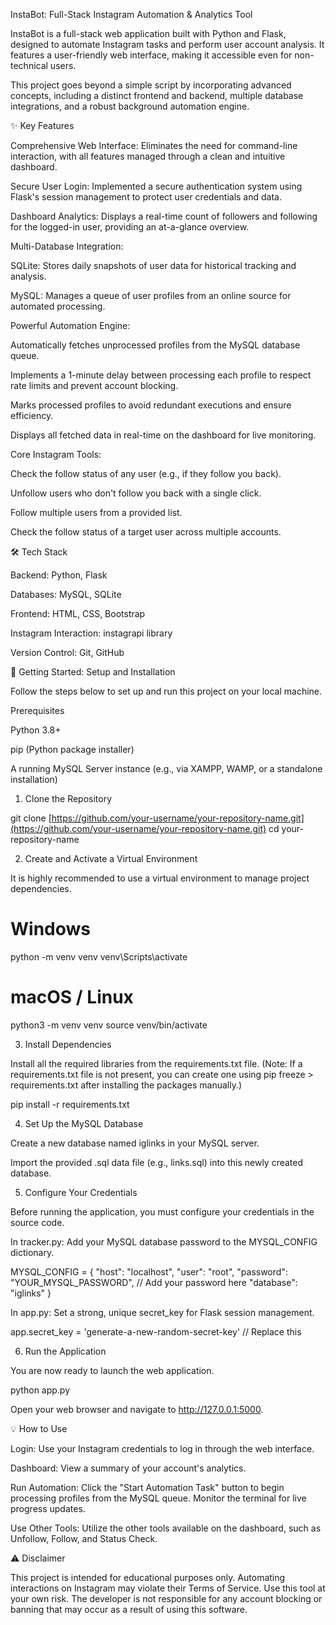 InstaBot: Full-Stack Instagram Automation & Analytics Tool

<!-- TODO: Replace this placeholder with a high-quality screenshot of the project dashboard. -->

InstaBot is a full-stack web application built with Python and Flask, designed to automate Instagram tasks and perform user account analysis. It features a user-friendly web interface, making it accessible even for non-technical users.

This project goes beyond a simple script by incorporating advanced concepts, including a distinct frontend and backend, multiple database integrations, and a robust background automation engine.

✨ Key Features

Comprehensive Web Interface: Eliminates the need for command-line interaction, with all features managed through a clean and intuitive dashboard.

Secure User Login: Implemented a secure authentication system using Flask's session management to protect user credentials and data.

Dashboard Analytics: Displays a real-time count of followers and following for the logged-in user, providing an at-a-glance overview.

Multi-Database Integration:

SQLite: Stores daily snapshots of user data for historical tracking and analysis.

MySQL: Manages a queue of user profiles from an online source for automated processing.

Powerful Automation Engine:

Automatically fetches unprocessed profiles from the MySQL database queue.

Implements a 1-minute delay between processing each profile to respect rate limits and prevent account blocking.

Marks processed profiles to avoid redundant executions and ensure efficiency.

Displays all fetched data in real-time on the dashboard for live monitoring.

Core Instagram Tools:

Check the follow status of any user (e.g., if they follow you back).

Unfollow users who don't follow you back with a single click.

Follow multiple users from a provided list.

Check the follow status of a target user across multiple accounts.

🛠️ Tech Stack

Backend: Python, Flask

Databases: MySQL, SQLite

Frontend: HTML, CSS, Bootstrap

Instagram Interaction: instagrapi library

Version Control: Git, GitHub

🚀 Getting Started: Setup and Installation

Follow the steps below to set up and run this project on your local machine.

Prerequisites

Python 3.8+

pip (Python package installer)

A running MySQL Server instance (e.g., via XAMPP, WAMP, or a standalone installation)

1. Clone the Repository

git clone [https://github.com/your-username/your-repository-name.git](https://github.com/your-username/your-repository-name.git)
cd your-repository-name


2. Create and Activate a Virtual Environment

It is highly recommended to use a virtual environment to manage project dependencies.

# Windows
python -m venv venv
venv\Scripts\activate

# macOS / Linux
python3 -m venv venv
source venv/bin/activate


3. Install Dependencies

Install all the required libraries from the requirements.txt file.
(Note: If a requirements.txt file is not present, you can create one using pip freeze > requirements.txt after installing the packages manually.)

pip install -r requirements.txt


4. Set Up the MySQL Database

Create a new database named iglinks in your MySQL server.

Import the provided .sql data file (e.g., links.sql) into this newly created database.

5. Configure Your Credentials

Before running the application, you must configure your credentials in the source code.

In tracker.py:
Add your MySQL database password to the MYSQL_CONFIG dictionary.

MYSQL_CONFIG = {
    "host": "localhost",
    "user": "root",
    "password": "YOUR_MYSQL_PASSWORD", // Add your password here
    "database": "iglinks"
}


In app.py:
Set a strong, unique secret_key for Flask session management.

app.secret_key = 'generate-a-new-random-secret-key' // Replace this


6. Run the Application

You are now ready to launch the web application.

python app.py


Open your web browser and navigate to http://127.0.0.1:5000.

💡 How to Use

Login: Use your Instagram credentials to log in through the web interface.

Dashboard: View a summary of your account's analytics.

Run Automation: Click the "Start Automation Task" button to begin processing profiles from the MySQL queue. Monitor the terminal for live progress updates.

Use Other Tools: Utilize the other tools available on the dashboard, such as Unfollow, Follow, and Status Check.

⚠️ Disclaimer

This project is intended for educational purposes only. Automating interactions on Instagram may violate their Terms of Service. Use this tool at your own risk. The developer is not responsible for any account blocking or banning that may occur as a result of using this software.
